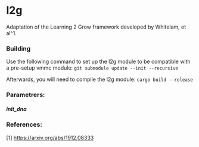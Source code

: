 # l2g
Adaptation of the Learning 2 Grow framework developed by Whitelam, et al^1. 

### Building

Use the following command to set up the l2g module to be compatible with a pre-setup vmmc module:
`git submodule update --init --recursive`

Afterwards, you will need to compile the l2g module:
`cargo build --release`


### Parametrers:

##### init_dna

### References:
[1] https://arxiv.org/abs/1912.08333
